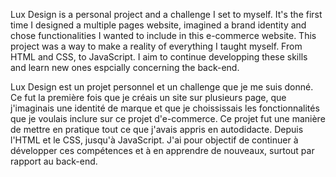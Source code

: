 Lux Design is a personal project and a challenge I set to myself.
It's the first time I designed a multiple pages website, imagined a brand identity and chose functionalities I wanted to include in this e-commerce website.
This project was a way to make a reality of everything I taught myself. From HTML and CSS, to JavaScript.
I aim to continue developping these skills and learn new ones espcially concerning the back-end.

Lux Design est un projet personnel et un challenge que je me suis donné.
Ce fut la première fois que je créais un site sur plusieurs page, que j'imaginais une identité de marque et que je choississais les fonctionnalités que je voulais inclure sur ce projet d'e-commerce.
Ce projet fut une manière de mettre en pratique tout ce que j'avais appris en autodidacte. Depuis l'HTML et le CSS, jusqu'à JavaScript.
J'ai pour objectif de continuer à développer ces compétences et à en apprendre de nouveaux, surtout par rapport au back-end.
